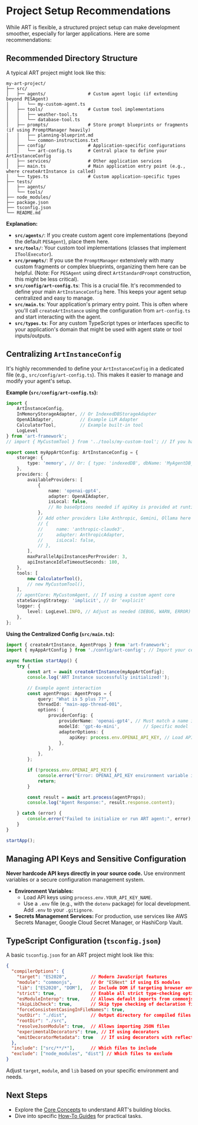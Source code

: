 # Project Setup Recommendations

While ART is flexible, a structured project setup can make development smoother, especially for larger applications. Here are some recommendations:

## Recommended Directory Structure

A typical ART project might look like this:

```
my-art-project/
├── src/
│   ├── agents/                # Custom agent logic (if extending beyond PESAgent)
│   │   └── my-custom-agent.ts
│   ├── tools/                 # Custom tool implementations
│   │   ├── weather-tool.ts
│   │   └── database-tool.ts
│   ├── prompts/               # Store prompt blueprints or fragments (if using PromptManager heavily)
│   │   ├── planning-blueprint.md
│   │   └── common-instructions.txt
│   ├── config/                # Application-specific configurations
│   │   └── art-config.ts      # Central place to define your ArtInstanceConfig
│   ├── services/              # Other application services
│   ├── main.ts                # Main application entry point (e.g., where createArtInstance is called)
│   └── types.ts               # Custom application-specific types
├── tests/
│   ├── agents/
│   └── tools/
├── node_modules/
├── package.json
├── tsconfig.json
└── README.md
```

**Explanation:**

*   **`src/agents/`**: If you create custom agent core implementations (beyond the default `PESAgent`), place them here.
*   **`src/tools/`**: Your custom tool implementations (classes that implement `IToolExecutor`).
*   **`src/prompts/`**: If you use the `PromptManager` extensively with many custom fragments or complex blueprints, organizing them here can be helpful. (Note: For `PESAgent` using direct `ArtStandardPrompt` construction, this might be less critical).
*   **`src/config/art-config.ts`**: This is a crucial file. It's recommended to define your main `ArtInstanceConfig` here. This keeps your agent setup centralized and easy to manage.
*   **`src/main.ts`**: Your application's primary entry point. This is often where you'll call `createArtInstance` using the configuration from `art-config.ts` and start interacting with the agent.
*   **`src/types.ts`**: For any custom TypeScript types or interfaces specific to your application's domain that might be used with agent state or tool inputs/outputs.

## Centralizing `ArtInstanceConfig`

It's highly recommended to define your `ArtInstanceConfig` in a dedicated file (e.g., `src/config/art-config.ts`). This makes it easier to manage and modify your agent's setup.

**Example (`src/config/art-config.ts`):**

```typescript
import {
    ArtInstanceConfig,
    InMemoryStorageAdapter, // Or IndexedDBStorageAdapter
    OpenAIAdapter,          // Example LLM Adapter
    CalculatorTool,         // Example built-in tool
    LogLevel
} from 'art-framework';
// import { MyCustomTool } from '../tools/my-custom-tool'; // If you have custom tools

export const myAppArtConfig: ArtInstanceConfig = {
    storage: {
        type: 'memory', // Or: { type: 'indexedDB', dbName: 'MyAgentDB_V1', version: 1 }
    },
    providers: {
        availableProviders: [
            {
                name: 'openai-gpt4',
                adapter: OpenAIAdapter,
                isLocal: false,
                // No baseOptions needed if apiKey is provided at runtime in adapterOptions
            },
            // Add other providers like Anthropic, Gemini, Ollama here
            // {
            //     name: 'anthropic-claude3',
            //     adapter: AnthropicAdapter,
            //     isLocal: false,
            // },
        ],
        maxParallelApiInstancesPerProvider: 3,
        apiInstanceIdleTimeoutSeconds: 180,
    },
    tools: [
        new CalculatorTool(),
        // new MyCustomTool(),
    ],
    // agentCore: MyCustomAgent, // If using a custom agent core
    stateSavingStrategy: 'implicit', // Or 'explicit'
    logger: {
        level: LogLevel.INFO, // Adjust as needed (DEBUG, WARN, ERROR)
    },
};
```

**Using the Centralized Config (`src/main.ts`):**

```typescript
import { createArtInstance, AgentProps } from 'art-framework';
import { myAppArtConfig } from './config/art-config'; // Import your centralized config

async function startApp() {
    try {
        const art = await createArtInstance(myAppArtConfig);
        console.log('ART Instance successfully initialized!');

        // Example agent interaction
        const agentProps: AgentProps = {
            query: "What is 5 plus 7?",
            threadId: "main-app-thread-001",
            options: {
                providerConfig: {
                    providerName: 'openai-gpt4', // Must match a name in availableProviders
                    modelId: 'gpt-4o-mini',         // Specific model
                    adapterOptions: {
                        apiKey: process.env.OPENAI_API_KEY, // Load API key securely
                    },
                },
            },
        };

        if (!process.env.OPENAI_API_KEY) {
            console.error("Error: OPENAI_API_KEY environment variable is not set.");
            return;
        }

        const result = await art.process(agentProps);
        console.log("Agent Response:", result.response.content);

    } catch (error) {
        console.error("Failed to initialize or run ART agent:", error);
    }
}

startApp();
```

## Managing API Keys and Sensitive Configuration

**Never hardcode API keys directly in your source code.** Use environment variables or a secure configuration management system.

*   **Environment Variables:**
    *   Load API keys using `process.env.YOUR_API_KEY_NAME`.
    *   Use a `.env` file (e.g., with the `dotenv` package) for local development. Add `.env` to your `.gitignore`.
*   **Secrets Management Services:** For production, use services like AWS Secrets Manager, Google Cloud Secret Manager, or HashiCorp Vault.

## TypeScript Configuration (`tsconfig.json`)

A basic `tsconfig.json` for an ART project might look like this:

```json
{
  "compilerOptions": {
    "target": "ES2020",         // Modern JavaScript features
    "module": "commonjs",       // Or "ESNext" if using ES modules
    "lib": ["ES2020", "DOM"],   // Include DOM if targeting browser environments (e.g., for IndexedDB)
    "strict": true,             // Enable all strict type-checking options
    "esModuleInterop": true,    // Allows default imports from commonjs modules
    "skipLibCheck": true,       // Skip type checking of declaration files
    "forceConsistentCasingInFileNames": true,
    "outDir": "./dist",         // Output directory for compiled files
    "rootDir": "./src",
    "resolveJsonModule": true,  // Allows importing JSON files
    "experimentalDecorators": true, // If using decorators
    "emitDecoratorMetadata": true   // If using decorators with reflection
  },
  "include": ["src/**/*"],      // Which files to include
  "exclude": ["node_modules", "dist"] // Which files to exclude
}
```

Adjust `target`, `module`, and `lib` based on your specific environment and needs.

## Next Steps

*   Explore the [Core Concepts](architecture-overview.md) to understand ART's building blocks.
*   Dive into specific [How-To Guides](../how-to/configure-art-instance.md) for practical tasks.